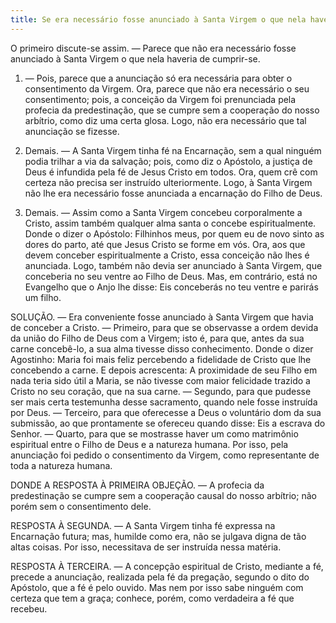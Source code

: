 ```yaml
---
title: Se era necessário fosse anunciado à Santa Virgem o que nela haveria de cumprir-se
---
```


O primeiro discute-se assim. — Parece que não era necessário fosse anunciado à Santa Virgem o que nela haveria de cumprir-se.  

1. — Pois, parece que a anunciação só era necessária para obter o consentimento da Virgem. Ora, parece que não era necessário o seu consentimento; pois, a conceição da Virgem foi prenunciada pela profecia da predestinação, que se cumpre sem a cooperação do nosso arbítrio, como diz uma certa glosa. Logo, não era necessário que tal anunciação se fizesse.  

2. Demais. — A Santa Virgem tinha fé na Encarnação, sem a qual ninguém podia trilhar a via da salvação; pois, como diz o Apóstolo, a justiça de Deus é infundida pela fé de Jesus Cristo em todos. Ora, quem crê com certeza não precisa ser instruído ulteriormente. Logo, à Santa Virgem não lhe era necessário fosse anunciada a encarnação do Filho de Deus.  

3. Demais. — Assim como a Santa Virgem concebeu corporalmente a Cristo, assim também qualquer alma santa o concebe espiritualmente. Donde o dizer o Apóstolo: Filhinhos meus, por quem eu de novo sinto as dores do parto, até que Jesus Cristo se forme em vós. Ora, aos que devem conceber espiritualmente a Cristo, essa conceição não lhes é anunciada. Logo, também não devia ser anunciado à Santa Virgem, que conceberia no seu ventre ao Filho de Deus.  Mas, em contrário, está no Evangelho que o Anjo lhe disse: Eis conceberás no teu ventre e parirás um filho.  

SOLUÇÃO. — Era conveniente fosse anunciado à Santa Virgem que havia de conceber a Cristo. — Primeiro, para que se observasse a ordem devida da união do Filho de Deus com a Virgem; isto é, para que, antes da sua carne concebê-lo, a sua alma tivesse disso conhecimento. Donde o dizer Agostinho: Maria foi mais feliz percebendo a fidelidade de Cristo que lhe concebendo a carne. E depois acrescenta: A proximidade de seu Filho em nada teria sido útil a Maria, se não tivesse com maior felicidade trazido a Cristo no seu coração, que na sua carne. — Segundo, para que pudesse ser mais certa testemunha desse sacramento, quando nele fosse instruída por Deus. — Terceiro, para que oferecesse a Deus o voluntário dom da sua submissão, ao que prontamente se ofereceu quando disse: Eis a escrava do Senhor. — Quarto, para que se mostrasse haver um como matrimônio espiritual entre o Filho de Deus e a natureza humana. Por isso, pela anunciação foi pedido o consentimento da Virgem, como representante de toda a natureza humana.  

DONDE A RESPOSTA À PRIMEIRA OBJEÇÃO. — A profecia da predestinação se cumpre sem a cooperação causal do nosso arbítrio; não porém sem o consentimento dele.  

RESPOSTA À SEGUNDA. — A Santa Virgem tinha fé expressa na Encarnação futura; mas, humilde como era, não se julgava digna de tão altas coisas. Por isso, necessitava de ser instruída nessa matéria. 

RESPOSTA À TERCEIRA. — A concepção espiritual de Cristo, mediante a fé, precede a anunciação, realizada pela fé da pregação, segundo o dito do Apóstolo, que a fé é pelo ouvido. Mas nem por isso sabe ninguém com certeza que tem a graça; conhece, porém, como verdadeira a fé que recebeu.